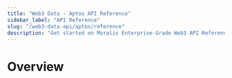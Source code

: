 ```yaml
---
title: "Web3 Data - Aptos API Reference"
sidebar_label: "API Reference"
slug: "/web3-data-api/aptos/reference"
description: "Get started on Moralis Enterprise-Grade Web3 API Reference."
---
```


# Overview
